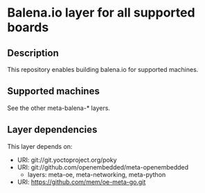 # Balena.io layer for all supported boards

## Description
This repository enables building balena.io for supported machines.

## Supported machines
See the other meta-balena-* layers.

## Layer dependencies

This layer depends on:

* URI: git://git.yoctoproject.org/poky
* URI: git://github.com/openembedded/meta-openembedded
    * layers: meta-oe, meta-networking, meta-python
* URI: https://github.com/mem/oe-meta-go.git
